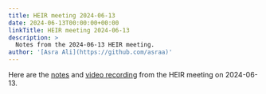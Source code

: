 ```yaml
---
title: HEIR meeting 2024-06-13
date: 2024-06-13T00:00:00+00:00
linkTitle: HEIR meeting 2024-06-13
description: >
  Notes from the 2024-06-13 HEIR meeting.
author: '[Asra Ali](https://github.com/asraa)'
---
```


Here are the
[notes](https://docs.google.com/document/d/1rkPxOdbJY5J6qhsciZ0rfdj5_9PG_Ng-6USBUvLrEeU/edit?usp=sharing)
and
[video recording](https://drive.google.com/file/d/19oQOYlvfeHoSwWqOC4hXZTBuaPIf1zQl/view?usp=sharing)
from the HEIR meeting on 2024-06-13.
